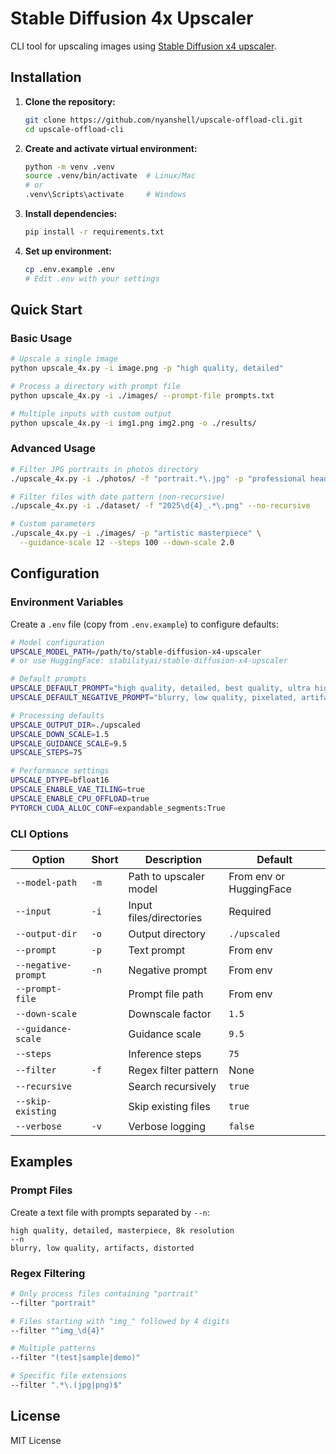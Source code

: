# Stable Diffusion 4x Upscaler

CLI tool for upscaling images using [Stable Diffusion x4 upscaler](https://huggingface.co/stabilityai/stable-diffusion-x4-upscaler).

## Installation

1. **Clone the repository:**
   ```bash
   git clone https://github.com/nyanshell/upscale-offload-cli.git
   cd upscale-offload-cli
   ```

2. **Create and activate virtual environment:**
   ```bash
   python -m venv .venv
   source .venv/bin/activate  # Linux/Mac
   # or
   .venv\Scripts\activate     # Windows
   ```

3. **Install dependencies:**
   ```bash
   pip install -r requirements.txt
   ```

4. **Set up environment:**
   ```bash
   cp .env.example .env
   # Edit .env with your settings
   ```

## Quick Start

### Basic Usage

```bash
# Upscale a single image
python upscale_4x.py -i image.png -p "high quality, detailed"

# Process a directory with prompt file
python upscale_4x.py -i ./images/ --prompt-file prompts.txt

# Multiple inputs with custom output
python upscale_4x.py -i img1.png img2.png -o ./results/
```

### Advanced Usage

```bash
# Filter JPG portraits in photos directory
./upscale_4x.py -i ./photos/ -f "portrait.*\.jpg" -p "professional headshot"

# Filter files with date pattern (non-recursive)
./upscale_4x.py -i ./dataset/ -f "2025\d{4}_.*\.png" --no-recursive

# Custom parameters
./upscale_4x.py -i ./images/ -p "artistic masterpiece" \
  --guidance-scale 12 --steps 100 --down-scale 2.0
```

## Configuration

### Environment Variables

Create a `.env` file (copy from `.env.example`) to configure defaults:

```bash
# Model configuration
UPSCALE_MODEL_PATH=/path/to/stable-diffusion-x4-upscaler
# or use HuggingFace: stabilityai/stable-diffusion-x4-upscaler

# Default prompts
UPSCALE_DEFAULT_PROMPT="high quality, detailed, best quality, ultra high res, 8k"
UPSCALE_DEFAULT_NEGATIVE_PROMPT="blurry, low quality, pixelated, artifacts"

# Processing defaults
UPSCALE_OUTPUT_DIR=./upscaled
UPSCALE_DOWN_SCALE=1.5
UPSCALE_GUIDANCE_SCALE=9.5
UPSCALE_STEPS=75

# Performance settings
UPSCALE_DTYPE=bfloat16
UPSCALE_ENABLE_VAE_TILING=true
UPSCALE_ENABLE_CPU_OFFLOAD=true
PYTORCH_CUDA_ALLOC_CONF=expandable_segments:True
```

### CLI Options

| Option | Short | Description | Default |
|--------|-------|-------------|---------|
| `--model-path` | `-m` | Path to upscaler model | From env or HuggingFace |
| `--input` | `-i` | Input files/directories | Required |
| `--output-dir` | `-o` | Output directory | `./upscaled` |
| `--prompt` | `-p` | Text prompt | From env |
| `--negative-prompt` | `-n` | Negative prompt | From env |
| `--prompt-file` | | Prompt file path | From env |
| `--down-scale` | | Downscale factor | `1.5` |
| `--guidance-scale` | | Guidance scale | `9.5` |
| `--steps` | | Inference steps | `75` |
| `--filter` | `-f` | Regex filter pattern | None |
| `--recursive` | | Search recursively | `true` |
| `--skip-existing` | | Skip existing files | `true` |
| `--verbose` | `-v` | Verbose logging | `false` |

## Examples

### Prompt Files

Create a text file with prompts separated by `--n`:

```
high quality, detailed, masterpiece, 8k resolution
--n
blurry, low quality, artifacts, distorted
```

### Regex Filtering

```bash
# Only process files containing "portrait"
--filter "portrait"

# Files starting with "img_" followed by 4 digits
--filter "^img_\d{4}"

# Multiple patterns
--filter "(test|sample|demo)"

# Specific file extensions
--filter ".*\.(jpg|png)$"
```

## License

MIT License
